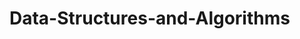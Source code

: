 # Data-Structures-and-Algorithms

[**1. Queue Implementation**]: https://leetcode.com/playground/dj98YUE5 

     
